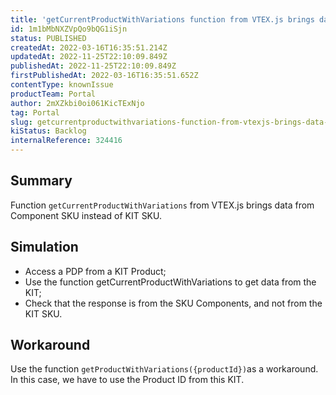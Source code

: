 ```yaml
---
title: 'getCurrentProductWithVariations function from VTEX.js brings data from Component SKU and not from KIT SKU.'
id: 1m1bMbNXZVpQo9bQG1iSjn
status: PUBLISHED
createdAt: 2022-03-16T16:35:51.214Z
updatedAt: 2022-11-25T22:10:09.849Z
publishedAt: 2022-11-25T22:10:09.849Z
firstPublishedAt: 2022-03-16T16:35:51.652Z
contentType: knownIssue
productTeam: Portal
author: 2mXZkbi0oi061KicTExNjo
tag: Portal
slug: getcurrentproductwithvariations-function-from-vtexjs-brings-data-from-component-sku-and-not-from-kit-sku
kiStatus: Backlog
internalReference: 324416
---
```


## Summary


Function `getCurrentProductWithVariations` from VTEX.js brings data from Component SKU instead of KIT SKU.



## Simulation


- Access a PDP from a KIT Product;
- Use the function  getCurrentProductWithVariations to get data from the KIT;
- Check that the response is from the SKU Components, and not from the KIT SKU.



## Workaround


Use the function `getProductWithVariations({productId})`as a workaround. In this case, we have to use the Product ID from this KIT.

